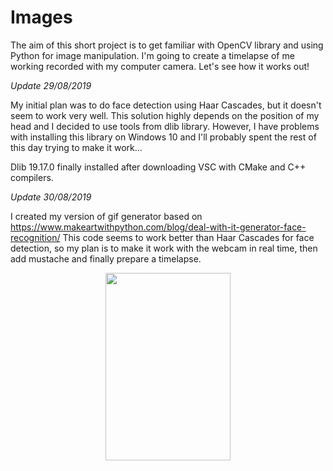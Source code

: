# Images

The aim of this short project is to get familiar with OpenCV library and using Python for image manipulation. I'm going to create a timelapse of me working recorded with my computer camera. Let's see how it works out!

 *Update 29/08/2019*
 
My initial plan was to do face detection using Haar Cascades, but it doesn't seem to work very well. This solution highly depends on the position of my head and I decided to use tools from dlib library. However, I have problems with installing this library on Windows 10 and I'll probably spent the rest of this day trying to make it work...

Dlib 19.17.0 finally installed  after downloading VSC with CMake and C++ compilers.

 *Update 30/08/2019*
 
 I created my version of gif generator based on https://www.makeartwithpython.com/blog/deal-with-it-generator-face-recognition/
 This code seems to work better than Haar Cascades for face detection, so my plan is to make it work with the webcam in real time, then add mustache and finally prepare a timelapse.
 
<p align="center">
<img src="https://github.com/msztylko/images/blob/master/deal.gif" data-canonical- width="200" height="300" align="center" />
</p>
